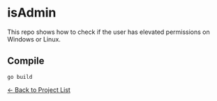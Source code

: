 # isAdmin

This repo shows how to check if the user has elevated permissions on Windows or Linux.

## Compile

```
go build
```

[&#x2190; Back to Project List](../README.md)